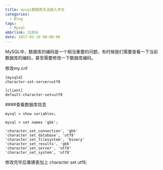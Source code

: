 ```yaml
---
title: mysql数据库无法插入中文
categories:
  - Blog
tags:
  - Mysql
abbrlink: 31856
date: 2017-03-10 00:00:00
---
```


MySQL中，数据库的编码是一个相当重要的问题，有时候我们需要查看一下当前数据库的编码，甚至需要修改一下数据库编码。

修改my.cnf

```
[mysqld]
character-set-server=utf8

[client]
default-character-set=utf8
```

####查看数据库信息
```
mysql > show variables;

mysql > set names 'gbk';
```

```
'character_set_connection', 'gbk'
'character_set_database', 'utf8'
'character_set_filesystem', 'binary'
'character_set_results', 'gbk'
'character_set_server', 'utf8'
'character_set_system', 'utf8'
```



修改完毕后重建表加上 character set utf8;
